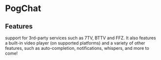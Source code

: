 # PogChat

## Features
 support for 3rd-party services such as 7TV, BTTV and FFZ.
It also features a built-in video player (on supported platforms) and a variety of other features, such as auto-completion, notifications, whispers, and more to come!
